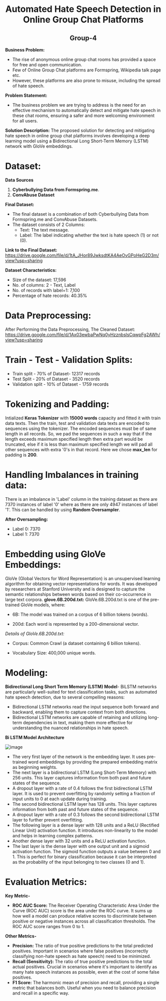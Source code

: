 <h1 align="center">Automated Hate Speech Detection in Online Group Chat Platforms </h1>
<h2 align="center"> Group-4</h2>

**Business Problem:**
* The rise of anonymous online group chat rooms has provided a space for free and open communication.
* Few of Online Group Chat platforms are Formspring, Wikipedia talk page etc.
* However, these platforms are also prone to misuse, including the spread of hate speech. 


**Problem Statement:** 
* The business problem we are trying to address is the need for an effective mechanism to automatically detect and mitigate hate speech in these chat rooms, ensuring a safer and more welcoming environment for all users.

**Solution Description:**
The proposed solution for detecting and mitigating hate speech in online group chat platforms involves developing a deep learning model using a Bidirectional Long Short-Term Memory (LSTM) network with GloVe embeddings.

# Dataset:
**Data Sources**

1. **Cyberbullying Data from Formspring.me**.
2. **ConvAbuse Dataset**

**Final Dataset:**

* The final dataset is a combination of both Cyberbullying Data from Formspring.me and ConvAbuse Datasets.
* The dataset consists of 2 Columns:
  * Text: The text message.
  * Label: The label indicating whether the text is hate speech (1) or not (0).

**Link to the Final Dataset:** https://drive.google.com/file/d/1tA_JHor89JwksdtKA4AeOvGPoHeG2D3m/view?usp=sharing

**Dataset Characteristics:**
* Size of the dataset: 17,596
* No. of columns: 2 - Text, Label
* No. of records with label=1: 7,100
* Percentage of hate records: 40.35%

# Data Preprocessing:
After Performing the Data Preprocessing, The Cleaned Dataset: https://drive.google.com/file/d/1Ax03ewbaPwNq0yHzznbslsCqwpFg2AWh/view?usp=sharing

# Train - Test - Validation Splits:
* Train split - 70% of Dataset- 12317 records
* Test Split - 20% of Dataset - 3520 records
* Validation split - 10% of Dataset - 1759 records

# Tokenizing and Padding:
Intialized **Keras Tokenizer** with **15000 words** capacity and fitted it with train data texts. Then the train, test and validation data texts are encoded to sequences using the tokenizer. The encoded sequences must be of same length in all records. So, we pad the sequences in such a way that if the length exceeds maximum specified length then extra part would be truncated, else if it is less than maximum specified length we will pad all other sequences with extra '0's in that record. Here we chose **max_len** for padding is **200**.
# Handling Imbalances in training data:
There is an imbalance in 'Label' column in the training dataset as there are 7370 instances of label '0' where as there are only 4947 instances of label '1'.
This can be handled by using **Random Oversampler**.

**After Oversampling:**
* Label 0: 7370
* Label 1: 7370

# Embedding using GloVe Embeddings:
GloVe (Global Vectors for Word Representation) is an unsupervised learning algorithm for obtaining vector representations for words. It was developed by researchers at Stanford University and is designed to capture the semantic relationships between words based on their co-occurrence in large text corpora.
**glove.6B.200d.txt:**
GloVe.6B.200d.txt is one of the pre-trained GloVe models, where:

* 6B: The model was trained on a corpus of 6 billion tokens (words).

* 200d: Each word is represented by a 200-dimensional vector.

*Details of GloVe.6B.200d.txt:*

* Corpus: Common Crawl (a dataset containing 6 billion tokens).

* Vocabulary Size: 400,000 unique words.

# Modeling:
**Bidirectional Long Short Term Memory (LSTM) Model**- BiLSTM networks are particularly well-suited for text classification tasks, such as automated hate speech detection, due to several compelling reasons:
* Bidirectional LSTM networks read the input sequence both forward and backward, enabling them to capture context from both directions.
* Bidirectional LSTM networks are capable of retaining and utilizing long-term dependencies in text, making them more effective for understanding the nuanced relationships in hate speech.

**Bi LSTM Model Architecture**

![image](https://github.com/user-attachments/assets/7ced053a-1884-4925-b05f-30603aa3c0be)

* The very first layer of the network is the embedding layer. It uses pre-trained word embeddings by providing the prepared embedding matrix as beginning weights.
* The next layer is a bidirectional LSTM (Long Short-Term Memory) with 256 units. This layer captures information from both past and future states of the sequence.
* A dropout layer with a rate of 0.4 follows the first bidirectional LSTM layer. It is used to prevent overfitting by randomly setting a fraction of input units to 0 at each update during training.
* The second bidirectional LSTM layer has 128 units. This layer captures information from both past and future states of the sequence.
* A dropout layer with a rate of 0.3 follows the second bidirectional LSTM layer to further prevent overfitting.
* The following layer is a dense layer with 128 units and a ReLU (Rectified Linear Unit) activation function. It introduces non-linearity to the model and helps in learning complex patterns.
* Another dense layer with 32 units and a ReLU activation function.
* The last layer is the dense layer with one output unit and a sigmoid activation function. The sigmoid function outputs a value between 0 and 1. This is perfect for binary classification because it can be interpreted as the probability of the input belonging to two classes (0 and 1).

# Evaluation Metrics:

**Key Metric-**

* **ROC AUC Score:** The Receiver Operating Characteristic  Area Under the Curve (ROC AUC) score is the area under the ROC curve. It sums up how well a model can produce relative scores to discriminate between positive or negative instances across all classification thresholds. The ROC AUC score ranges from 0 to 1.

**Other Metrics-**
* **Precision:** The ratio of true positive predictions to the total predicted positives. Important in scenarios where false positives (incorrectly classifying non-hate speech as hate speech) need to be minimized.
* **Recall (Sensitivity):** The ratio of true positive predictions to the total actual positives. Crucial in scenarios where it's important to identify as many hate speech instances as possible, even at the cost of some false positives.
* **F1 Score:** The harmonic mean of precision and recall, providing a single metric that balances both. Useful when you need to balance precision and recall in a specific way. 







